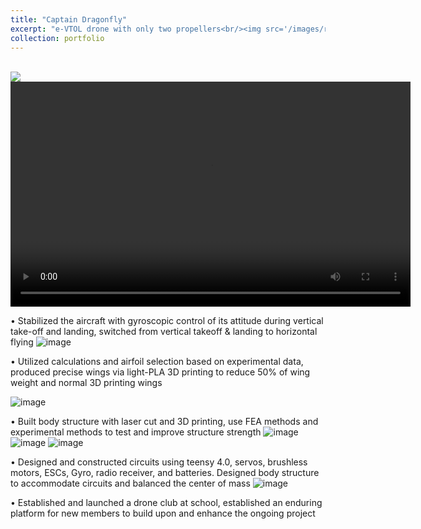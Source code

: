 ```yaml
---
title: "Captain Dragonfly"
excerpt: "e-VTOL drone with only two propellers<br/><img src='/images/render_5_18.png'>"
collection: portfolio
---
```


<br/><img src='/images/render_5_18.png'>
<video width="640" height="360" controls>
  <source src="https://NickYu321.github.io/files/VTOL_vedio.mp4" type="video/mp4">
  Your browser does not support the video tag.
</video>

• Stabilized the aircraft with gyroscopic control of its attitude during vertical take-off and landing, switched from vertical takeoff & landing to horizontal flying
![image](https://github.com/NickYu321/NickYu321.github.io/assets/146458921/ff46616f-265e-4be8-9b24-27428128bc47)

• Utilized calculations and airfoil selection based on experimental data, produced precise wings via light-PLA 3D printing to reduce 50% of wing weight and normal 3D printing wings

![image](https://github.com/NickYu321/NickYu321.github.io/assets/146458921/af72f745-42b0-43e6-96af-d822ab7f4391)

• Built body structure with laser cut and 3D printing, use FEA methods and experimental methods to test and
improve structure strength
![image](https://github.com/NickYu321/NickYu321.github.io/assets/146458921/9a10dd0f-590b-43d3-a1a3-784050cdd9c1)
![image](https://github.com/NickYu321/NickYu321.github.io/assets/146458921/099fcc6e-c76a-4ff9-b81d-b4a025a11c32)
![image](https://github.com/NickYu321/NickYu321.github.io/assets/146458921/9a4c3181-1b58-477d-9420-3340fec8b24f)

• Designed and constructed circuits using teensy 4.0, servos, brushless motors, ESCs, Gyro, radio receiver, and
batteries. Designed body structure to accommodate circuits and balanced the center of mass
![image](https://github.com/NickYu321/NickYu321.github.io/assets/146458921/ba31a9d8-affb-4dca-bd64-27d12dae42ca)



• Established and launched a drone club at school, established an enduring platform for new members to build
upon and enhance the ongoing project
